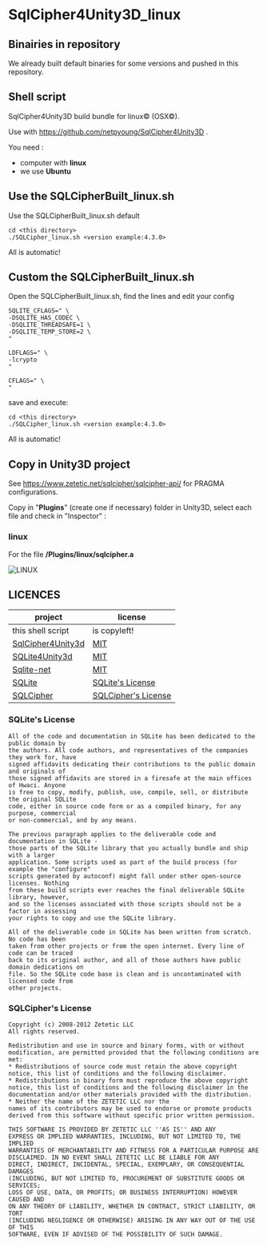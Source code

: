 # SqlCipher4Unity3D_linux

## Binairies in repository

We already built default binaries for some versions and pushed in this repository.

## Shell script

SqlCipher4Unity3D build bundle for linux© (OSX©). 

Use with https://github.com/netpyoung/SqlCipher4Unity3D .

You need :
- computer with **linux**
- we use **Ubuntu**

## Use the SQLCipherBuilt_linux.sh

Use the SQLCipherBuilt_linux.sh default

```
cd <this directory>
./SQLCipher_linux.sh <version example:4.3.0>
```
All is automatic!

## Custom the SQLCipherBuilt_linux.sh

Open the SQLCipherBuilt_linux.sh, find the lines and edit your config

```
SQLITE_CFLAGS=" \
-DSQLITE_HAS_CODEC \
-DSQLITE_THREADSAFE=1 \
-DSQLITE_TEMP_STORE=2 \
"

LDFLAGS=" \
-lcrypto
"

CFLAGS=" \
"
```

save and execute:

```
cd <this directory>
./SQLCipher_linux.sh <version example:4.3.0>
```
All is automatic!

## Copy in Unity3D project

See https://www.zetetic.net/sqlcipher/sqlcipher-api/ for PRAGMA configurations.

Copy in "**Plugins**" (create one if necessary) folder in Unity3D, select each file and check in "Inspector" :

### linux

For the file **/Plugins/linux/sqlcipher.a**

![LINUX](./LINUX_Inspector.png)

## LICENCES

| project                                                        | license                                                                      |
|----------------------------------------------------------------|------------------------------------------------------------------------------|
| this shell script                                        | is copyleft!
| [SqlCipher4Unity3d](https://github.com/robertohuertasm/SQLite4Unity3d)                                        | [MIT](https://github.com/robertohuertasm/SQLite4Unity3d/blob/master/LICENSE) |
| [SQLite4Unity3d](https://github.com/codecoding/SQLite4Unity3d) | [MIT](https://github.com/codecoding/SQLite4Unity3d/blob/master/LICENSE)      |
| [Sqlite-net](https://github.com/praeclarum/sqlite-net)         | [MIT](https://github.com/praeclarum/sqlite-net/blob/master/LICENSE.txt)      |
| [SQLite](sqlite370_banner.gif)                                 | [SQLite's License](https://sqlite.org/copyright.html)                        |
| [SQLCipher](https://www.zetetic.net/sqlcipher/)                | [SQLCipher's License](https://www.zetetic.net/sqlcipher/license/)            |

### SQLite's License

``` license
All of the code and documentation in SQLite has been dedicated to the public domain by 
the authors. All code authors, and representatives of the companies they work for, have
signed affidavits dedicating their contributions to the public domain and originals of 
those signed affidavits are stored in a firesafe at the main offices of Hwaci. Anyone 
is free to copy, modify, publish, use, compile, sell, or distribute the original SQLite
code, either in source code form or as a compiled binary, for any purpose, commercial 
or non-commercial, and by any means.

The previous paragraph applies to the deliverable code and documentation in SQLite - 
those parts of the SQLite library that you actually bundle and ship with a larger 
application. Some scripts used as part of the build process (for example the "configure"
scripts generated by autoconf) might fall under other open-source licenses. Nothing 
from these build scripts ever reaches the final deliverable SQLite library, however, 
and so the licenses associated with those scripts should not be a factor in assessing 
your rights to copy and use the SQLite library.

All of the deliverable code in SQLite has been written from scratch. No code has been 
taken from other projects or from the open internet. Every line of code can be traced 
back to its original author, and all of those authors have public domain dedications on 
file. So the SQLite code base is clean and is uncontaminated with licensed code from 
other projects.
```

### SQLCipher's License

``` license
Copyright (c) 2008-2012 Zetetic LLC
All rights reserved.

Redistribution and use in source and binary forms, with or without
modification, are permitted provided that the following conditions are met:
* Redistributions of source code must retain the above copyright
notice, this list of conditions and the following disclaimer.
* Redistributions in binary form must reproduce the above copyright
notice, this list of conditions and the following disclaimer in the
documentation and/or other materials provided with the distribution.
* Neither the name of the ZETETIC LLC nor the
names of its contributors may be used to endorse or promote products
derived from this software without specific prior written permission.

THIS SOFTWARE IS PROVIDED BY ZETETIC LLC ''AS IS'' AND ANY
EXPRESS OR IMPLIED WARRANTIES, INCLUDING, BUT NOT LIMITED TO, THE IMPLIED
WARRANTIES OF MERCHANTABILITY AND FITNESS FOR A PARTICULAR PURPOSE ARE
DISCLAIMED. IN NO EVENT SHALL ZETETIC LLC BE LIABLE FOR ANY
DIRECT, INDIRECT, INCIDENTAL, SPECIAL, EXEMPLARY, OR CONSEQUENTIAL DAMAGES
(INCLUDING, BUT NOT LIMITED TO, PROCUREMENT OF SUBSTITUTE GOODS OR SERVICES;
LOSS OF USE, DATA, OR PROFITS; OR BUSINESS INTERRUPTION) HOWEVER CAUSED AND
ON ANY THEORY OF LIABILITY, WHETHER IN CONTRACT, STRICT LIABILITY, OR TORT
(INCLUDING NEGLIGENCE OR OTHERWISE) ARISING IN ANY WAY OUT OF THE USE OF THIS
SOFTWARE, EVEN IF ADVISED OF THE POSSIBILITY OF SUCH DAMAGE.
```
